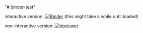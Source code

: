 "# binder-test" 


interactive version: [![Binder](https://mybinder.org/badge_logo.svg)](https://mybinder.org/v2/gh/NicoRottcher/binder-test/HEAD)
(this might take a while until loaded)

non-interactive version: [![nbviewer](https://img.shields.io/badge/render-nbviewer-orange.svg)](https://nbviewer.org/github/NicoRottcher/binder-test/tree/main/)